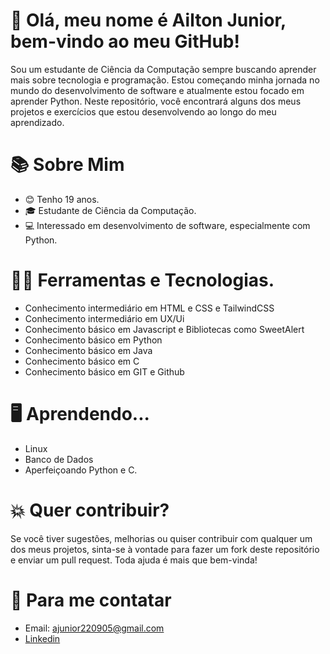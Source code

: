 # 👋 Olá, meu nome é Ailton Junior, bem-vindo ao meu GitHub!
Sou um estudante de Ciência da Computação sempre buscando aprender mais sobre tecnologia e programação. Estou começando minha jornada no mundo do desenvolvimento de software e atualmente estou focado em aprender Python. Neste repositório, você encontrará alguns dos meus projetos e exercícios que estou desenvolvendo ao longo do meu aprendizado.

# 📚 Sobre Mim
- 😊 Tenho 19 anos.
- 🎓 Estudante de Ciência da Computação.
- 💻 Interessado em desenvolvimento de software, especialmente com Python.

# 👨‍💻 Ferramentas e Tecnologias.
- Conhecimento intermediário em HTML e CSS e TailwindCSS
- Conhecimento intermediário em UX/Ui
- Conhecimento básico em Javascript e Bibliotecas como SweetAlert
- Conhecimento básico em Python
- Conhecimento básico em Java
- Conhecimento básico em C
- Conhecimento básico em GIT e Github

# 🖥 Aprendendo...
- Linux
- Banco de Dados
- Aperfeiçoando Python e C.

# 💥 Quer contribuir? 
Se você tiver sugestões, melhorias ou quiser contribuir com qualquer um dos meus projetos, sinta-se à vontade para fazer um fork deste repositório e enviar um pull request. Toda ajuda é mais que bem-vinda!

# 📩 Para me contatar
- Email: ajunior220905@gmail.com
- [Linkedin](https://www.linkedin.com/in/ailton-junior-python/)

<!---
ailtonjuniors2/ailtonjuniors2 is a ✨ special ✨ repository because its `README.md` (this file) appears on your GitHub profile.
You can click the Preview link to take a look at your changes.
--->
